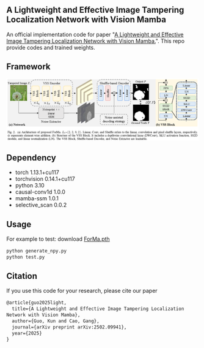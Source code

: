 ## A Lightweight and Effective Image Tampering Localization Network with Vision Mamba
An official implementation code for paper "[A Lightweight and Effective Image Tampering Localization Network with Vision Mamba.](https://arxiv.org/abs/)". This repo provide codes and trained weights.
## Framework
<p align='center'>  
  <img src='./ForMa_Network.png' width='900'/>
</p>

## Dependency
- torch 1.13.1+cu117
- torchvision 0.14.1+cu117
- python 3.10
- causal-conv1d 1.0.0
- mamba-ssm 1.0.1
- selective_scan 0.0.2

## Usage

For example to test:
download [ForMa.pth](https://pan.baidu.com/s/1A8DrM4KD5iz5bKFAN5XFdw?pwd=1234)
```
python generate_npy.py
python test.py 
```

## Citation
If you use this code for your research, please cite our paper
```
@article{guo2025light,
  title={A Lightweight and Effective Image Tampering Localization Network with Vision Mamba},
  author={Guo, Kun and Cao, Gang},
  journal={arXiv preprint arXiv:2502.09941},
  year={2025}
}
```


